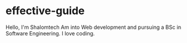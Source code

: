 # effective-guide
Hello, I'm Shalomtech
Am into Web development and 
pursuing a BSc in Software Engineering.
I love coding. 
